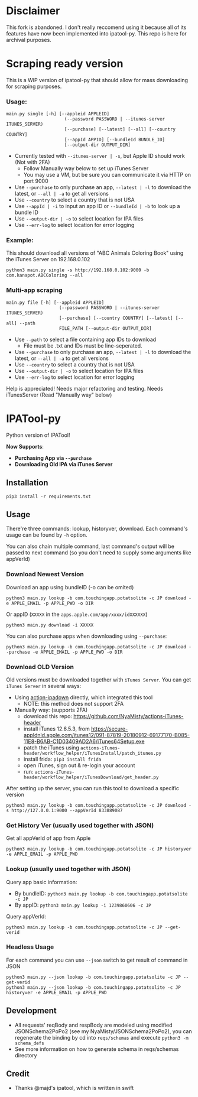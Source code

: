 # Disclaimer
This fork is abandoned. I don't really reccomend using it because all of its features have now been implemented into ipatool-py. This repo is here for archival purposes.

# Scraping ready version
This is a WIP version of ipatool-py that should allow for mass downloading for scraping purposes.

### Usage:
```
main.py single [-h] [--appleid APPLEID]
                      (--password PASSWORD | --itunes-server ITUNES_SERVER)
                      [--purchase] [--latest] [--all] [--country COUNTRY]
                      [--appId APPID] [--bundleId BUNDLE_ID]
                      [--output-dir OUTPUT_DIR]
```

- Currently tested with `--itunes-server | -s`, but Apple ID should work (Not with 2FA)
	- Follow Manually way below to set up iTunes Server
	- You may use a VM, but be sure you can communicate it via HTTP on port 9000
- Use `--purchase` to only purchase an app, `--latest | -l` to download the latest, or `--all | -a` to get all versions
- Use `--country` to select a country that is not USA
- Use `--appId | -i` to input an app ID or `--bundleId | -b` to look up a bundle ID
- Use `--output-dir | -o` to select location for IPA files
- Use `--err-log` to select location for error logging

### Example:
This should download all versions of "ABC Animals Coloring Book" using the iTunes Server on 192.168.0.102
```
python3 main.py single -s http://192.168.0.102:9000 -b com.kanapot.ABCColoring --all
```

### Multi-app scraping
```
main.py file [-h] [--appleid APPLEID]
                    (--password PASSWORD | --itunes-server ITUNES_SERVER)
                    [--purchase] [--country COUNTRY] [--latest] [--all] --path
                    FILE_PATH [--output-dir OUTPUT_DIR]

```
- Use `--path` to select a file containing app IDs to download
	- File must be .txt and IDs must be line-seperated.
- Use `--purchase` to only purchase an app, `--latest | -l` to download the latest, or `--all | -a` to get all versions
- Use `--country` to select a country that is not USA
- Use `--output-dir | -o` to select location for IPA files
- Use `--err-log` to select location for error logging

Help is appreciated! Needs major refactoring and testing.
Needs iTunesServer (Read "Manually way" below) 

# IPATool-py

Python version of IPATool! 

**Now Supports**:
  - **Purchasing App via `--purchase`**
  - **Downloading Old IPA via iTunes Server**

## Installation

```
pip3 install -r requirements.txt
```

## Usage

There're three commands: lookup, historyver, download. Each command's usage can be found by `-h` option.

You can also chain multiple command, last command's output will be passed to next command (so you don't need to supply some arguments like appVerId)

### Download Newest Version

Download an app using bundleID (-o can be omited)
```
python3 main.py lookup -b com.touchingapp.potatsolite -c JP download -e APPLE_EMAIL -p APPLE_PWD -o DIR
```

Or appID (`XXXXX` in the `apps.apple.com/app/xxxx/idXXXXXX`)
```
python3 main.py download -i XXXXX
```

You can also purchase apps when downloading using `--purchase`:
```
python3 main.py lookup -b com.touchingapp.potatsolite -c JP download --purchase -e APPLE_EMAIL -p APPLE_PWD -o DIR
```

### Download OLD Version

Old versions must be downloaded together with `iTunes Server`. You can get `iTunes Server` in several ways:
- Using [action-ipadown](https://github.com/NyaMisty/action-ipadown) directly, which integrated this tool
    - NOTE: this method does not support 2FA
- Manually way: (supports 2FA)
    - download this repo: https://github.com/NyaMisty/actions-iTunes-header
    - install iTunes 12.6.5.3, from https://secure-appldnld.apple.com/itunes12/091-87819-20180912-69177170-B085-11E8-B6AB-C1D03409AD2A6/iTunes64Setup.exe
    - patch the iTunes using `actions-iTunes-header/workflow_helper/iTunesInstall/patch_itunes.py`
    - install frida: `pip3 install frida`
    - open iTunes, sign out & re-login your account
    - run: `actions-iTunes-header/workflow_helper/iTunesDownload/get_header.py`

After setting up the server, you can run this tool to download a specific version
```
python3 main.py lookup -b com.touchingapp.potatsolite -c JP download -s http://127.0.0.1:9000 --appVerId 833889087
```

### Get History Ver (usually used together with JSON)

Get all appVerId of app from Apple
```
python3 main.py lookup -b com.touchingapp.potatsolite -c JP historyver -e APPLE_EMAIL -p APPLE_PWD
```

### Lookup (usually used together with JSON)

Query app basic information:
- By bundleID: `python3 main.py lookup -b com.touchingapp.potatsolite -c JP`
- By appID: `python3 main.py lookup -i 1239860606 -c JP`

Query appVerId:
```
python3 main.py lookup -b com.touchingapp.potatsolite -c JP --get-verid
```

### Headless Usage

For each command you can use `--json` switch to get result of command in JSON

```
python3 main.py --json lookup -b com.touchingapp.potatsolite -c JP --get-verid
python3 main.py --json lookup -b com.touchingapp.potatsolite -c JP historyver -e APPLE_EMAIL -p APPLE_PWD
```

## Development

- All requests' reqBody and respBody are modeled using modified JSONSchema2PoPo2 (see my NyaMisty/JSONSchema2PoPo2), you can regenerate the binding by cd into `reqs/schemas` and execute `python3 -m schema_defs`
- See more information on how to generate schema in reqs/schemas directory

## Credit

- Thanks @majd's ipatool, which is written in swift
